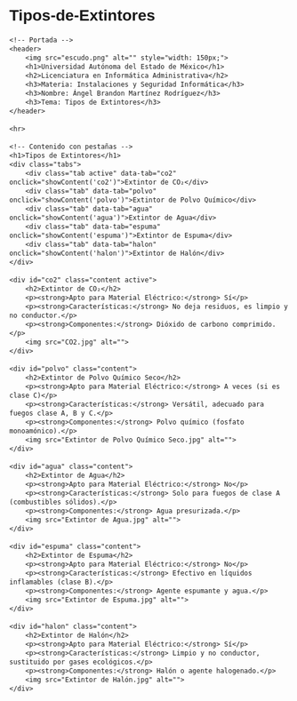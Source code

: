 # Tipos-de-Extintores
<!DOCTYPE html>
<html lang="es">
<head>
    <meta charset="UTF-8">
    <meta name="viewport" content="width=device-width, initial-scale=1.0">
    <title>Tipos de Extintores</title>
    <style>
        body {
            font-family: Arial, sans-serif;
        }
        header {
            text-align: center;
            margin-bottom: 20px;
        }
        .tabs {
            display: flex;
            cursor: pointer;
            background-color: #f4f4f4;
            padding: 10px;
        }
        .tab {
            flex: 1;
            text-align: center;
            padding: 10px;
            border: 1px solid #ccc;
            border-bottom: none;
            background-color: #e0e0e0;
        }
        .tab.active {
            background-color: #fff;
            font-weight: bold;
        }
        .content {
            border: 1px solid #ccc;
            padding: 20px;
            display: none;
        }
        .content.active {
            display: block;
        }
        img {
            max-width: 100%;
            height: auto;
            display: block;
            margin: 10px auto;
        }
    </style>
    <script>
        function showContent(id) {
            const contents = document.querySelectorAll('.content');
            const tabs = document.querySelectorAll('.tab');
            contents.forEach(content => content.classList.remove('active'));
            tabs.forEach(tab => tab.classList.remove('active'));
            document.getElementById(id).classList.add('active');
            document.querySelector(`[data-tab="${id}"]`).classList.add('active');
        }
    </script>
</head>
<body>

    <!-- Portada -->
    <header>
        <img src="escudo.png" alt="" style="width: 150px;">
        <h1>Universidad Autónoma del Estado de México</h1>
        <h2>Licenciatura en Informática Administrativa</h2>
        <h3>Materia: Instalaciones y Seguridad Informática</h3>
        <h3>Nombre: Ángel Brandon Martínez Rodríguez</h3>
        <h3>Tema: Tipos de Extintores</h3>
    </header>

    <hr>

    <!-- Contenido con pestañas -->
    <h1>Tipos de Extintores</h1>
    <div class="tabs">
        <div class="tab active" data-tab="co2" onclick="showContent('co2')">Extintor de CO₂</div>
        <div class="tab" data-tab="polvo" onclick="showContent('polvo')">Extintor de Polvo Químico</div>
        <div class="tab" data-tab="agua" onclick="showContent('agua')">Extintor de Agua</div>
        <div class="tab" data-tab="espuma" onclick="showContent('espuma')">Extintor de Espuma</div>
        <div class="tab" data-tab="halon" onclick="showContent('halon')">Extintor de Halón</div>
    </div>

    <div id="co2" class="content active">
        <h2>Extintor de CO₂</h2>
        <p><strong>Apto para Material Eléctrico:</strong> Sí</p>
        <p><strong>Características:</strong> No deja residuos, es limpio y no conductor.</p>
        <p><strong>Componentes:</strong> Dióxido de carbono comprimido.</p>
        <img src="CO2.jpg" alt="">
    </div>

    <div id="polvo" class="content">
        <h2>Extintor de Polvo Químico Seco</h2>
        <p><strong>Apto para Material Eléctrico:</strong> A veces (si es clase C)</p>
        <p><strong>Características:</strong> Versátil, adecuado para fuegos clase A, B y C.</p>
        <p><strong>Componentes:</strong> Polvo químico (fosfato monoamónico).</p>
        <img src="Extintor de Polvo Químico Seco.jpg" alt="">
    </div>

    <div id="agua" class="content">
        <h2>Extintor de Agua</h2>
        <p><strong>Apto para Material Eléctrico:</strong> No</p>
        <p><strong>Características:</strong> Solo para fuegos de clase A (combustibles sólidos).</p>
        <p><strong>Componentes:</strong> Agua presurizada.</p>
        <img src="Extintor de Agua.jpg" alt="">
    </div>

    <div id="espuma" class="content">
        <h2>Extintor de Espuma</h2>
        <p><strong>Apto para Material Eléctrico:</strong> No</p>
        <p><strong>Características:</strong> Efectivo en líquidos inflamables (clase B).</p>
        <p><strong>Componentes:</strong> Agente espumante y agua.</p>
        <img src="Extintor de Espuma.jpg" alt="">
    </div>

    <div id="halon" class="content">
        <h2>Extintor de Halón</h2>
        <p><strong>Apto para Material Eléctrico:</strong> Sí</p>
        <p><strong>Características:</strong> Limpio y no conductor, sustituido por gases ecológicos.</p>
        <p><strong>Componentes:</strong> Halón o agente halogenado.</p>
        <img src="Extintor de Halón.jpg" alt="">
    </div>

</body>
</html>
